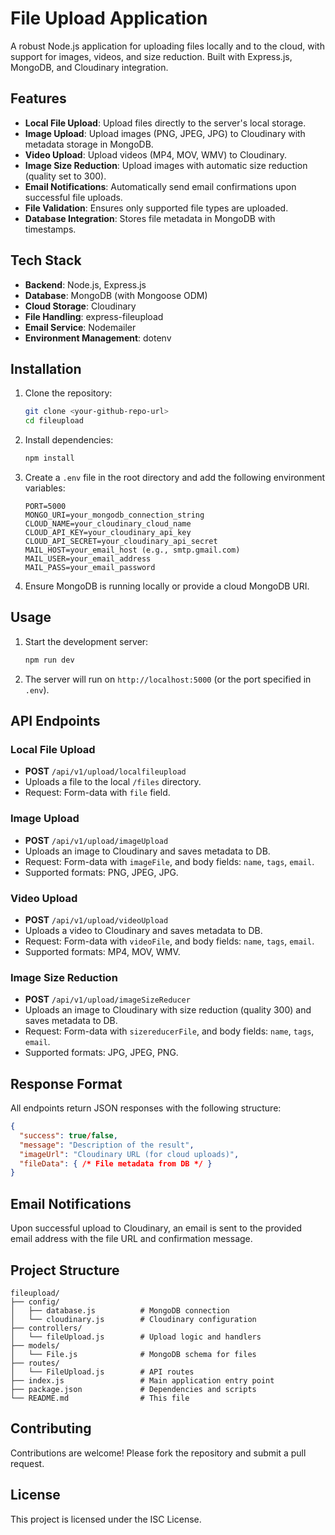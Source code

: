 # File Upload Application

A robust Node.js application for uploading files locally and to the cloud, with support for images, videos, and size reduction. Built with Express.js, MongoDB, and Cloudinary integration.

## Features

- **Local File Upload**: Upload files directly to the server's local storage.
- **Image Upload**: Upload images (PNG, JPEG, JPG) to Cloudinary with metadata storage in MongoDB.
- **Video Upload**: Upload videos (MP4, MOV, WMV) to Cloudinary.
- **Image Size Reduction**: Upload images with automatic size reduction (quality set to 300).
- **Email Notifications**: Automatically send email confirmations upon successful file uploads.
- **File Validation**: Ensures only supported file types are uploaded.
- **Database Integration**: Stores file metadata in MongoDB with timestamps.

## Tech Stack

- **Backend**: Node.js, Express.js
- **Database**: MongoDB (with Mongoose ODM)
- **Cloud Storage**: Cloudinary
- **File Handling**: express-fileupload
- **Email Service**: Nodemailer
- **Environment Management**: dotenv

## Installation

1. Clone the repository:
   ```bash
   git clone <your-github-repo-url>
   cd fileupload
   ```

2. Install dependencies:
   ```bash
   npm install
   ```

3. Create a `.env` file in the root directory and add the following environment variables:
   ```
   PORT=5000
   MONGO_URI=your_mongodb_connection_string
   CLOUD_NAME=your_cloudinary_cloud_name
   CLOUD_API_KEY=your_cloudinary_api_key
   CLOUD_API_SECRET=your_cloudinary_api_secret
   MAIL_HOST=your_email_host (e.g., smtp.gmail.com)
   MAIL_USER=your_email_address
   MAIL_PASS=your_email_password
   ```

4. Ensure MongoDB is running locally or provide a cloud MongoDB URI.

## Usage

1. Start the development server:
   ```bash
   npm run dev
   ```

2. The server will run on `http://localhost:5000` (or the port specified in `.env`).

## API Endpoints

### Local File Upload
- **POST** `/api/v1/upload/localfileupload`
- Uploads a file to the local `/files` directory.
- Request: Form-data with `file` field.

### Image Upload
- **POST** `/api/v1/upload/imageUpload`
- Uploads an image to Cloudinary and saves metadata to DB.
- Request: Form-data with `imageFile`, and body fields: `name`, `tags`, `email`.
- Supported formats: PNG, JPEG, JPG.

### Video Upload
- **POST** `/api/v1/upload/videoUpload`
- Uploads a video to Cloudinary and saves metadata to DB.
- Request: Form-data with `videoFile`, and body fields: `name`, `tags`, `email`.
- Supported formats: MP4, MOV, WMV.

### Image Size Reduction
- **POST** `/api/v1/upload/imageSizeReducer`
- Uploads an image to Cloudinary with size reduction (quality 300) and saves metadata to DB.
- Request: Form-data with `sizereducerFile`, and body fields: `name`, `tags`, `email`.
- Supported formats: JPG, JPEG, PNG.

## Response Format

All endpoints return JSON responses with the following structure:

```json
{
  "success": true/false,
  "message": "Description of the result",
  "imageUrl": "Cloudinary URL (for cloud uploads)",
  "fileData": { /* File metadata from DB */ }
}
```

## Email Notifications

Upon successful upload to Cloudinary, an email is sent to the provided email address with the file URL and confirmation message.

## Project Structure

```
fileupload/
├── config/
│   ├── database.js          # MongoDB connection
│   └── cloudinary.js        # Cloudinary configuration
├── controllers/
│   └── fileUpload.js        # Upload logic and handlers
├── models/
│   └── File.js              # MongoDB schema for files
├── routes/
│   └── FileUpload.js        # API routes
├── index.js                 # Main application entry point
├── package.json             # Dependencies and scripts
└── README.md                # This file
```

## Contributing

Contributions are welcome! Please fork the repository and submit a pull request.

## License

This project is licensed under the ISC License.
